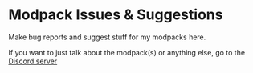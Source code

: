 # Modpack Issues & Suggestions
Make bug reports and suggest stuff for my modpacks here.

If you want to just talk about the modpack(s) or anything else, go to the [Discord server](https://discord.gg/ZNTt4YkY5W)
